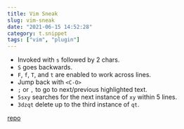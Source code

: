 ```yaml
---
title: Vim Sneak
slug: vim-sneak
date: "2021-06-15 14:52:28"
category: t.snippet
tags: ["vim", "plugin"]
---
```


- Invoked with `s` followed by 2 chars.
- `S` goes backwards.
- `F`, `f`, `T`, and `t` are enabled to work across lines.
- Jump back with `<C-O>`
- `;` or `,` to go to next/previous highlighted text.
- `5sxy` searches for the next instance of `xy` within 5 lines.
- `3dzqt` delete up to the third instance of `qt`.

[repo](https://github.com/justinmk/vim-sneak)
